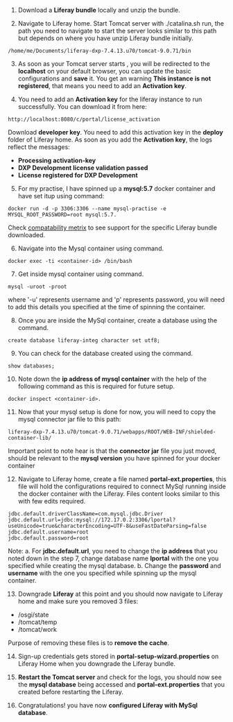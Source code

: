 1. Download a **Liferay bundle** locally and unzip the bundle.

2. Navigate to Liferay home. Start Tomcat server with ./catalina.sh run, the path you need to navigate to start the server looks similar to this path but depends on where you have unzip Liferay bundle initially. 
```
/home/me/Documents/liferay-dxp-7.4.13.u70/tomcat-9.0.71/bin 
```

3. As soon as your Tomcat server starts , you will be redirected to the **localhost** on your default browser, you can update the basic configurations and **save** it. You get an warning **This instance is not registered**, that means you need to add an **Activation key**.

4. You need to add an **Activation key** for the liferay instance to run successfully. You can download it from here: 
```
http://localhost:8080/c/portal/license_activation 
```
Download **developer key**. You need to add this activation key in the **deploy** folder of Liferay home. As soon as you add the **Activation key**, the logs reflect the messages: 
- **Processing activation-key**
- **DXP Development license validation passed**
- **License registered for DXP Development**

5. For my practise, I have spinned up a **mysql:5.7** docker container and have set itup using command: 
```
docker run -d -p 3306:3306 --name mysql-practise -e MYSQL_ROOT_PASSWORD=root mysql:5.7. 
```
Check [compatability metrix](https://www.liferay.com/compatibility-matrix) to see support for the specific Liferay bundle downloaded.

6. Navigate into the Mysql container using command.
```
docker exec -ti <container-id> /bin/bash 
```
7. Get inside mysql container using command.
```
mysql -uroot -proot 
```
where '-u' represents username and 'p' represents password, you will need to add this details you specified at the time of spinning the container.

8. Once you are inside the MySql container, create a database using the command.
```
create database liferay-integ character set utf8;

```

9. You can check for the database created using the command.
```
show databases;
```

10. Note down the **ip address of mysql container** with the help of the following command as this is required for future setup.
```
docker inspect <container-id>.
```

11. Now that your mysql setup is done for now, you will need to copy the mysql connector jar file to this path: 
```
liferay-dxp-7.4.13.u70/tomcat-9.0.71/webapps/ROOT/WEB-INF/shielded-container-lib/
```
Important point to note hear is that the **connector jar** file you just moved, should be relevant to the **mysql version** you have spinned for your docker container 

12. Navigate to Liferay home, create a file named **portal-ext.properties**, this file will hold the configurations required to connect MySql running inside the docker container with the Liferay. Files content looks similar to this with few edits required.
```
jdbc.default.driverClassName=com.mysql.jdbc.Driver
jdbc.default.url=jdbc:mysql://172.17.0.2:3306/lportal?useUnicode=true&characterEncoding=UTF-8&useFastDateParsing=false
jdbc.default.username=root
jdbc.default.password=root
```

Note: 
a. For **jdbc.default.url**, you need to change the **ip address** that you noted down in the step 7, change database name **lportal** with the one you specified while creating the mysql database.
b. Change the **password** and **username** with the one you specified while spinning up the mysql container.

13. Downgrade **Liferay** at this point and you should now navigate to Liferay home and make sure you removed 3 files:
- /osgi/state
- /tomcat/temp
- /tomcat/work

Purpose of removing these files is to **remove the cache**.

14. Sign-up credentials gets stored in **portal-setup-wizard.properties** on Liferay Home when you downgrade the Liferay bundle.

15. **Restart the Tomcat server** and check for the logs, you should now see the **mysql database** being accessed and **portal-ext.properties** that you created before restarting the Liferay.

16. Congratulations! you have now **configured Liferay with MySql database**.
